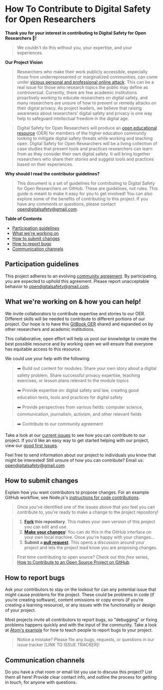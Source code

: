 # How To Contribute to Digital Safety for Open Researchers

**Thank you for your interest in contributing to Digital Safety for Open Researchers :tada:!**
>We couldn't do this without you, your expertise, and your experiences.

**Our Project Vision**
>Researchers who make their work publicly accessible, especially those from underrepresented or marginalized communities, can come under [vicious personal and professional online attack](https://www.npr.org/sections/ed/2018/04/04/590928008/professor-harassment). This can be a real issue for those who research topics the public may define as controversial. Currently, there are few academic institutions proactively working to educate researchers on digital safety, and many researchers are unsure of how to prevent or remedy attacks on their digital privacy. As project leaders, we believe that raising awareness about researchers’ digital safety and privacy is one way help to safeguard intellectual freedom in the digital age. 

>Digital Safety for Open Researchers will produce an [open educational resource](https://en.wikipedia.org/wiki/Open_educational_resources) (OER) for members of the higher education community looking to mitigate digital safety threats while working and teaching open. Digital Safety for Open Researchers will be a living collection of case studies that present tools and practices researchers can learn from as they consider their own digital safety. It will bring together researchers who share their stories and suggest tools and practices based on their experiences. 

**Why should I read the contributor guidelines?**

>This document is a set of guidelines for contributing to Digital Safety for Open Researchers on GitHub. These are guidelines, not rules. This guide is meant to make it easy for you to get involved! You can also explore some of the benefits of contributing to this project. If you have any comments or questions, please contact opendigitalsafety@gmail.com.

**Table of Contents**

* [Participation guidelines](#participation-guidelines)
* [What we're working on](#what-were-working-on)
* [How to submit changes](#how-to-submit-changes)
* [How to report bugs](#how-to-report-bugs)
* [Communication channels](#communication-channels)

## Participation guidelines

This project adheres to an evolving [community agreement](COMMUNITY_AGREEMENT.md). By participating, you are expected to uphold this agreement. Please report unacceptable behavior to opendigitalsafety@gmail.com.

## What we're working on & how you can help!

We invite collaborators to contribute expertise and stories to our OER. Different skills will be needed to contribute to different portions of our project. Our hope is to have this [GitBook OER](https://digital-safety-for-open-research.gitbook.io/project/) shared and expanded on by other researchers and academic institutions.</br> 

This collaborative, open effort will help us pool our knowledge to create the best possible resource and by working open we will ensure that everyone has equitable access to this resource. 

We could use your help with the following: 

>:arrow_right: Build out content for modules: Share your own story about a digital safety problem, Share successful privacy expertise, teaching exercises, or lesson plans relevant to the module topics

>:arrow_right: Provide expertise on: digital safety and law, creating good education texts, tools and practices for digital safety

>:arrow_right: Provide perspectives from various fields: computer science, communication, journalism, activism, and other relevant fields

>:arrow_right: Contribute to our community agreement

Take a look at our [current issues](https://github.com/opendigitalsafety/Digital-Safety-for-Open-Researchers/issues) to see how you can contribute to our project. If you'd like an easy way to get started helping with our project, view our [good first issues](https://github.com/opendigitalsafety/Digital-Safety-for-Open-Researchers/issues?q=is%3Aissue+is%3Aopen+label%3A%22good+first+issue%22).

Feel free to send information about our project to individuals you know that might be interested! Still unsure of how you can contribute? Email us: opendigitalsafety@gmail.com 

## How to submit changes

Explain how you want contributors to propose changes. For an example GitHub workflow, see Node.js's [instructions for code contributions](https://github.com/nodejs/node/blob/master/CONTRIBUTING.md#code-contributions).

> Once you've identified one of the issues above that you feel you can contribute to, you're ready to make a change to the project repository!
 
> 1. **[Fork](https://help.github.com/articles/fork-a-repo/) this repository**. This makes your own version of this project you can edit and use.
> 2. **[Make your changes](https://guides.github.com/activities/forking/#making-changes)**! You can do this in the GitHub interface on your own local machine. Once you're happy with your changes...
> 3. **Submit a [pull request](https://help.github.com/articles/proposing-changes-to-a-project-with-pull-requests/)**. This opens a discussion around your project and lets the project lead know you are proposing changes.

> First time contributing to open source? Check out this *free* series, [How to Contribute to an Open Source Project on GitHub](https://egghead.io/series/how-to-contribute-to-an-open-source-project-on-github).

## How to report bugs

Ask your contributors to stay on the lookout for can any potential issue that might cause problems for the project. These could be problems in code (if you’re creating software), content omissions or copy errors (if you’re creating a learning resource), or any issues with the functionality or design of your project. 

Most projects invite all contributors to report bugs, so "debugging" or fixing problems happens quickly and with the input of the community. Take a look at [Atom's example](https://github.com/atom/atom/blob/master/CONTRIBUTING.md#reporting-bugs) for how to teach people to report bugs to your project.

> Notice a mistake? Please file any bugs, requests, or questions in our issue tracker [LINK TO ISSUE TRACKER]!

## Communication channels

Do you have a chat room or email list you use to discuss this project? List them all here! Provide clear contact info, and outline the process for getting in touch, for anyone with questions.

